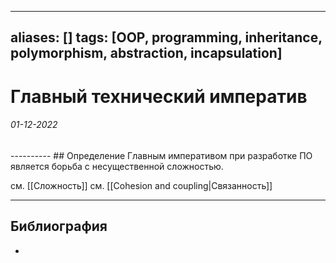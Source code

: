 
---
aliases: []
tags: [OOP, programming, inheritance, polymorphism, abstraction, incapsulation]
---
# Главный технический императив
<h6>01-12-2022</h6>
----------
## Определение
Главным императивом при разработке ПО является борьба с несущественной сложностью.

см. [[Сложность]]
см. [[Cohesion and coupling|Связанность]]

---
## Библиография
- 



